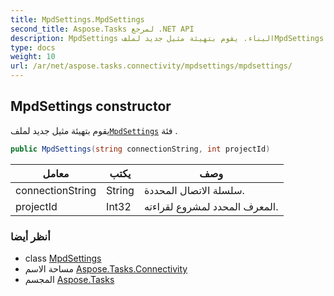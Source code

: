 ```yaml
---
title: MpdSettings.MpdSettings
second_title: Aspose.Tasks لمرجع .NET API
description: MpdSettings البناء. يقوم بتهيئة مثيل جديد لملفMpdSettings فئة .
type: docs
weight: 10
url: /ar/net/aspose.tasks.connectivity/mpdsettings/mpdsettings/
---
```

## MpdSettings constructor

يقوم بتهيئة مثيل جديد لملف[`MpdSettings`](../) فئة .

```csharp
public MpdSettings(string connectionString, int projectId)
```

| معامل | يكتب | وصف |
| --- | --- | --- |
| connectionString | String | سلسلة الاتصال المحددة. |
| projectId | Int32 | المعرف المحدد لمشروع لقراءته. |

### أنظر أيضا

* class [MpdSettings](../)
* مساحة الاسم [Aspose.Tasks.Connectivity](../../mpdsettings/)
* المجسم [Aspose.Tasks](../../../)


